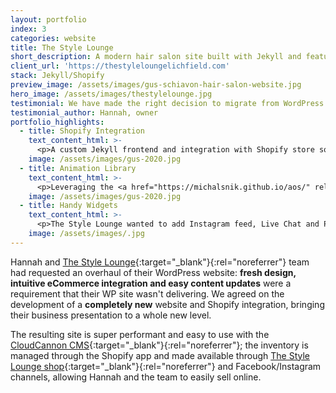 ```yaml
---
layout: portfolio
index: 3
categories: website
title: The Style Lounge
short_description: A modern hair salon site built with Jekyll and featuring an integrated Shopify store
client_url: 'https://thestyleloungelichfield.com'
stack: Jekyll/Shopify
preview_image: /assets/images/gus-schiavon-hair-salon-website.jpg
hero_image: /assets/images/thestylelounge.jpg
testimonial: We have made the right decision to migrate from WordPress to our new, beautiful static Jekyll site and integrated Shopify store. Thanks Gus for your help!
testimonial_author: Hannah, owner
portfolio_highlights:
  - title: Shopify Integration
    text_content_html: >-
      <p>A custom Jekyll frontend and integration with Shopify store so Hannah and The Style Lounge team can manage both content and inventory with ease</p>
    image: /assets/images/gus-2020.jpg  
  - title: Animation Library
    text_content_html: >-
      <p>Leveraging the <a href="https://michalsnik.github.io/aos/" rel="noopener noreferrer" arial-label="link to animate on scroll library">Animate On Scroll library</a>, we have added some dynamism to the page through scroll animations.</p>
    image: /assets/images/gus-2020.jpg  
  - title: Handy Widgets
    text_content_html: >-
      <p>The Style Lounge wanted to add Instagram feed, Live Chat and Pop-up banners across the site. We've teamed-up with <a href="https://elfsight.com">Elfsight</a> for easy and intuitive integration of these widgets.</p>
    image: /assets/images/.jpg  
---
```

Hannah and [The Style Lounge](https://thestyleloungelichfield.co.uk){:target="_blank"}{:rel="noreferrer"} team had requested an overhaul of their WordPress website: **fresh design, intuitive eCommerce integration and easy content updates** were a requirement that their WP site wasn't delivering. We agreed on the development of a **completely new** website and Shopify integration, bringing their business presentation to a whole new level.

The resulting site is super performant and easy to use with the [CloudCannon CMS](https://cloudcannon.com){:target="_blank"}{:rel="noreferrer"}; the inventory is managed through the Shopify app and made available through [The Style Lounge shop](https://shop.thestyleloungelichfield.co.uk){:target="_blank"}{:rel="noreferrer"} and Facebook/Instagram channels, allowing Hannah and the team to easily sell online.